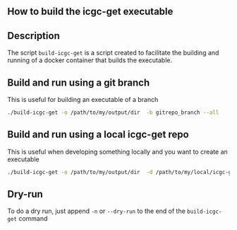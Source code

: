 How to build the icgc-get executable
---

## Description
The script `build-icgc-get` is a script created to facilitate the building and running of a docker container that builds the executable.

## Build and run using a git branch
This is useful for building an executable of a branch

```bash
./build-icgc-get -o /path/to/my/output/dir  -b gitrepo_branch --all
```

## Build and run using a local icgc-get repo
This is useful when developing something locally and you want to create an executable

```bash
./build-icgc-get -o /path/to/my/output/dir  -d /path/to/my/local/icgc-get/repo --all
```

## Dry-run
To do a dry run, just append `-n` or `--dry-run` to the end of the `build-icgc-get` command
